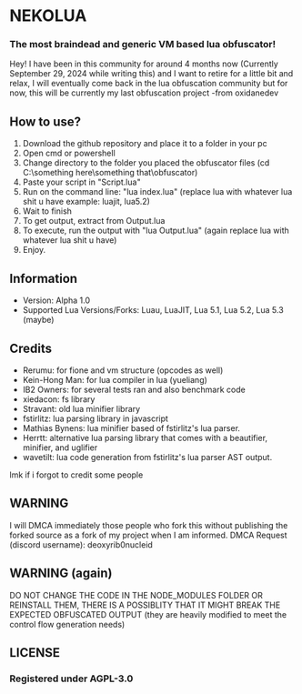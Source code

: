 # NEKOLUA
### The most braindead and generic VM based lua obfuscator!

Hey! I have been in this community for around 4 months now (Currently September 29, 2024 while writing this) and I want to retire for a little bit and relax, I will eventually come back in the lua obfuscation community but for now, this will be currently my last obfuscation project -from oxidanedev

## How to use?
1. Download the github repository and place it to a folder in your pc
2. Open cmd or powershell
3. Change directory to the folder you placed the obfuscator files (cd C:\something here\something that\obfuscator)
4. Paste your script in "Script.lua"
5. Run on the command line: "lua index.lua" (replace lua with whatever lua shit u have example: luajit, lua5.2)
6. Wait to finish
7. To get output, extract from Output.lua
8. To execute, run the output with "lua Output.lua" (again replace lua with whatever lua shit u have)
9. Enjoy.

## Information
- Version: Alpha 1.0
- Supported Lua Versions/Forks: Luau, LuaJIT, Lua 5.1, Lua 5.2, Lua 5.3 (maybe)

## Credits
* Rerumu: for fione and vm structure (opcodes as well)
* Kein-Hong Man: for lua compiler in lua (yueliang)
* IB2 Owners: for several tests ran and also benchmark code
* xiedacon: fs library
* Stravant: old lua minifier library
* fstirlitz: lua parsing library in javascript
* Mathias Bynens: lua minifier based of fstirlitz's lua parser.
* Herrtt: alternative lua parsing library that comes with a beautifier, minifier, and uglifier
* wavetilt: lua code generation from fstirlitz's lua parser AST output.

lmk if i forgot to credit some people

## WARNING
I will DMCA immediately those people who fork this without publishing the forked source as a fork of my project when I am informed.
DMCA Request (discord username): deoxyrib0nucleid

## WARNING (again)
DO NOT CHANGE THE CODE IN THE NODE_MODULES FOLDER OR REINSTALL THEM, THERE IS A POSSIBLITY THAT IT MIGHT BREAK THE EXPECTED OBFUSCATED OUTPUT (they are heavily modified to meet the control flow generation needs)

## LICENSE
### Registered under AGPL-3.0
